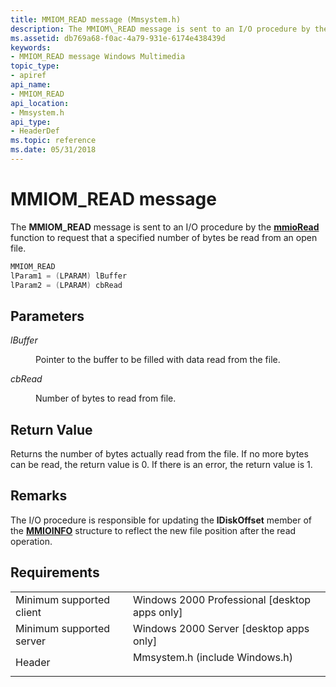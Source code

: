 ```yaml
---
title: MMIOM_READ message (Mmsystem.h)
description: The MMIOM\_READ message is sent to an I/O procedure by the mmioRead function to request that a specified number of bytes be read from an open file.
ms.assetid: db769a68-f0ac-4a79-931e-6174e438439d
keywords:
- MMIOM_READ message Windows Multimedia
topic_type:
- apiref
api_name:
- MMIOM_READ
api_location:
- Mmsystem.h
api_type:
- HeaderDef
ms.topic: reference
ms.date: 05/31/2018
---
```


# MMIOM\_READ message

The **MMIOM\_READ** message is sent to an I/O procedure by the [**mmioRead**](/windows/win32/api/mmiscapi/nf-mmiscapi-mmioread) function to request that a specified number of bytes be read from an open file.


```C++
MMIOM_READ 
lParam1 = (LPARAM) lBuffer 
lParam2 = (LPARAM) cbRead 
```



## Parameters

<dl> <dt>

<span id="lBuffer"></span><span id="lbuffer"></span><span id="LBUFFER"></span>*lBuffer*
</dt> <dd>

Pointer to the buffer to be filled with data read from the file.

</dd> <dt>

<span id="cbRead"></span><span id="cbread"></span><span id="CBREAD"></span>*cbRead*
</dt> <dd>

Number of bytes to read from file.

</dd> </dl>

## Return Value

Returns the number of bytes actually read from the file. If no more bytes can be read, the return value is 0. If there is an error, the return value is  1.

## Remarks

The I/O procedure is responsible for updating the **lDiskOffset** member of the [**MMIOINFO**](/previous-versions//dd757322(v=vs.85)) structure to reflect the new file position after the read operation.

## Requirements



|                                     |                                                                                                           |
|-------------------------------------|-----------------------------------------------------------------------------------------------------------|
| Minimum supported client<br/> | Windows 2000 Professional \[desktop apps only\]<br/>                                                |
| Minimum supported server<br/> | Windows 2000 Server \[desktop apps only\]<br/>                                                      |
| Header<br/>                   | <dl> <dt>Mmsystem.h (include Windows.h)</dt> </dl> |



 


